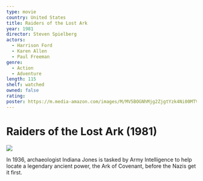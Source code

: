 ```yaml
---
type: movie
country: United States
title: Raiders of the Lost Ark
year: 1981
director: Steven Spielberg
actors:
  - Harrison Ford
  - Karen Allen
  - Paul Freeman
genre:
  - Action
  - Adventure
length: 115
shelf: watched
owned: false
rating:
poster: https://m.media-amazon.com/images/M/MV5BOGNhMjg2ZjgtYzk4Ni00MTViLTg1MmUtYzM2MDZiYjZlMmU3XkEyXkFqcGc@._V1_SX300.jpg
---
```


# Raiders of the Lost Ark (1981)

![](https://m.media-amazon.com/images/M/MV5BOGNhMjg2ZjgtYzk4Ni00MTViLTg1MmUtYzM2MDZiYjZlMmU3XkEyXkFqcGc@._V1_SX300.jpg)

In 1936, archaeologist Indiana Jones is tasked by Army Intelligence to help locate a legendary ancient power, the Ark of Covenant, before the Nazis get it first.